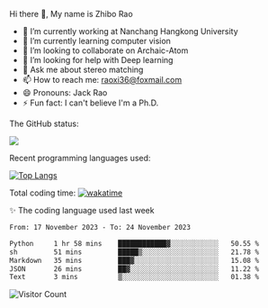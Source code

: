 Hi there 👋, My name is Zhibo Rao
- 🔭 I’m currently working at Nanchang Hangkong University
- 🌱 I’m currently learning computer vision
- 👯 I’m looking to collaborate on Archaic-Atom
- 🤔 I’m looking for help with Deep learning
- 💬 Ask me about stereo matching
- 📫 How to reach me: raoxi36@foxmail.com
- 😄 Pronouns: Jack Rao
- ⚡ Fun fact: I can't believe I'm a Ph.D.

The GitHub status:

![](https://github-readme-stats.vercel.app/api?username=ZhiboRao)

Recent programming languages used:

[![Top Langs](https://github-readme-stats.vercel.app/api/top-langs/?username=ZhiboRao&layout=compact)](https://github.com/anuraghazra/github-readme-stats)

Total coding time: [![wakatime](https://wakatime.com/badge/user/51ec5ec7-4742-4243-9eea-732ade32c0b7.svg)](https://wakatime.com/@51ec5ec7-4742-4243-9eea-732ade32c0b7)

✨ The coding language used last week 
<!--START_SECTION:waka-->

```txt
From: 17 November 2023 - To: 24 November 2023

Python     1 hr 58 mins    ████████████▓░░░░░░░░░░░░   50.55 %
sh         51 mins         █████▒░░░░░░░░░░░░░░░░░░░   21.78 %
Markdown   35 mins         ███▓░░░░░░░░░░░░░░░░░░░░░   15.08 %
JSON       26 mins         ██▓░░░░░░░░░░░░░░░░░░░░░░   11.22 %
Text       3 mins          ▒░░░░░░░░░░░░░░░░░░░░░░░░   01.38 %
```

<!--END_SECTION:waka-->

![Visitor Count](https://profile-counter.glitch.me/Raohaocheng/count.svg)
